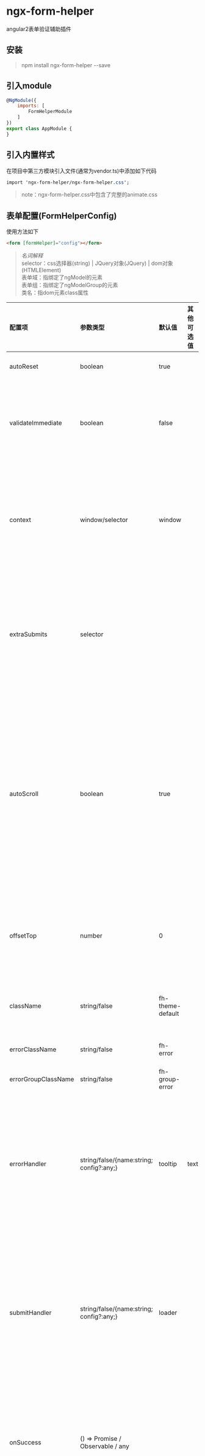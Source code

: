 # ngx-form-helper
angular2表单验证辅助插件


## 安装
> npm install ngx-form-helper --save


## 引入module
```javascript
@NgModule({
    imports: [
        FormHelperModule
    ]
})
export class AppModule {
}
```


## 引入内置样式
在项目中第三方模块引入文件(通常为vendor.ts)中添加如下代码
```css
import 'ngx-form-helper/ngx-form-helper.css';
```
> note：ngx-form-helper.css中包含了完整的animate.css


## 表单配置(FormHelperConfig)
使用方法如下
```html
<form [formHelper]="config"></form>
```

> *名词解释*  
> selector：css选择器(string) | JQuery对象(JQuery) | dom对象(HTMLElement)  
> 表单域：指绑定了ngModel的元素  
> 表单组：指绑定了ngModelGroup的元素  
> 类名：指dom元素class属性

| 配置项                 | 参数类型                                                   | 默认值                | 其他可选值 | 说明 |
| :--------------------- | :--------------------------------------------------------- | :-------------------- | :--------- | :--- |
| autoReset              | boolean                                                    | true                  |            | 成功提交后是否自动重置表单 
| validateImmediate      | boolean                                                    | false                 |            | 默认只在控件dirty状态触发，设置为true可立即触发验证。<br><br>可被表单域/表单组的data api配置覆盖
| context                | window/selector                                            | window                |            | 表单所处上下文，通常为window或含有滚动条的对象，影响滚动条正确滚动到第一条错误。<br><br>支持点号表达式：. -> 当前form，.. -> 父元素，../../ etc
| extraSubmits           | selector                                                   |                       |            | 额外的提交按钮选择器。默认查找当前form下的type=submit的按钮。<br><br>若触发提交的按钮在form外部，或其他形式的提交按钮(如div)可设置此参数指定
| autoScroll             | boolean                                                    | true                  |            | 是否自动滚动到第一个错误。<br><br>当表单域不可见时，自动寻找包含该元素的表单组，不可见继续寻找直到ngForm(不包含)，以此元素为定位对象。<br><br>若通过data api设置了滚动代理，则以滚动代理为优先定位对象。详情参见data-scroll-proxy语法
| offsetTop              | number                                                     | 0                     |            | 错误定位使用，错误项距离浏览器顶部偏移量，负数向上，正数向下。通常设置为position:fixed的head高度
| className              | string/false                                               | fh-theme-default      |            | 表单域主题。指定的字符串会添加到form类名中。可修改默认值实现自定义主题
| errorClassName         | string/false                                               | fh-error              |            | 验证失败时`表单域`自动添加的类名
| errorGroupClassName    | string/false                                               | fh-group-error        |            | 验证失败时`表单组`自动添加的类名
| errorHandler           | string/false/{name:string; config?:any;}                   | tooltip               | text       | 错误提示处理组件。<br>1. false：不使用错误处理组件<br>2. string：表示处理组件的名称<br>3. object：name表示处理组件的名称，config表示配置参数，覆盖组件中的默认参数
| submitHandler          | string/false/{name:string; config?:any;}                   | loader                |            | 表单验证通过后，提交请求到请求结束之间状态的处理。<br>1. false：不使用提交处理组件<br>2. string：表示提交处理组件的名称<br>3. name表示提交处理组件的名称，config表示配置参数，覆盖组件中的默认参数
| onSuccess              | () => Promise / Observable / any                           |                       |            | 验证通过后的回调。如果含有异步处理，请返回异步句柄，否则submitHandler会立即执行结束，且后续的onComplete获取不到正确的参数
| onComplete             | (...res: any[]) => void                                    |                       |            | submitHandler处理完成后的回调。在onSuccess后面执行，参数为onSuccess返回值
| onDeny                 | () => void                                                 |                       |            | 验证不通过后的回调


## 全局data api
| 配置项                 | 参数类型 | 说明 |
| :--------------------- | :------- | :--- |
| validate-immediate     | boolean  | 覆盖FormHelperConfig中配置。使用方表单域/表单组
| debounce-time          | number   | 远程验证时使用，指定请求抖动时间。单位ms，使用方表单域/表单组。推荐使用AsyncValidatorLimit，详情参见文档最后的其他工具
| scroll-proxy           | string   | 设置表单域/表单组滚动代理。<br><br>语法：^ -> 父节点，~ -> 前一个兄弟节点，+ -> 后一个兄弟节点，可以任意组合。<br>示例：\^\^\^，\^2，\~3\^4\+2


> *名词解释*  
> 验证项：具体的某一错误语句所在节点
> 示例：  
>   \<div class="fh-message"\>  
>   &ensp;&ensp;\<div [class.error]="nameCtrl.errors?.required"\>不能为空\</div\>  
>   &ensp;&ensp;\<div class="pending" [class.error]="nameCtrl.errors?.nameUnique"\>重复\</div\>  
>   \</div\> 


## 错误处理组件配置(ErrorHandlerTooltipConfig)
| 配置项                 | 参数类型                                                                                       | 默认值                    | 说明 |
| :--------------------- | :--------------------------------------------------------------------------------------------- | :------------------------ | :--- |
| selector               | string                                                                                         | .fh-message, [fh-message] | 如何查找tooltip的选择器
| contextProxy           | string                                                                                         | \^                        | 查找tooltip的上下文代理，会在指定的代理对象`节点本身`或`子节点`中寻找selector指定的节点。语法同data-scroll-proxy
| className              | string/false                                                                                   | fh-tooltip-theme-default  | 主题样式。指定的字符串会添加到tooltip类名中。可修改默认值实现自定义主题
| pendingClassName       | string                                                                                         | pending                   | pending状态自动添加到tooltip的类名。相应的验证项需指定pending类名或属性
| invalidClassName       | string                                                                                         | invalid                   | invalid状态自动添加到tooltip的类名。相应的验证项需使用[class.error]指明错误时的条件
| position               | top left/top center/top right/bottom left/bottom center/bottom right/right center/left center  | bottom right              | 提示相对表单域/表单组的位置
| animationIn            | string                                                                                         | animated fadeIn           | 显示动画。可使用animate.css
| animationOut           | string                                                                                         | animated fadeOut          | 隐藏动画
| duration               | number                                                                                         | 200                       | 动画时长(ms)。该设置会覆盖animationIn和animationOut动画的animation-duration
| zIndex                 | number                                                                                         | 1                         | tooltip z-index

## 错误处理组件配置(ErrorHandlerTextConfig)


## 提交处理组件配置(SubmitHandlerLoaderConfig)


## data api




